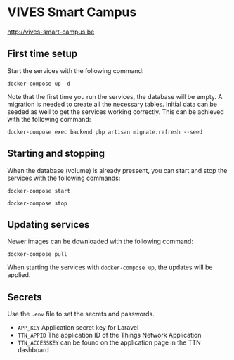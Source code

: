 # VIVES Smart Campus

http://vives-smart-campus.be

## First time setup

Start the services with the following command:

```
docker-compose up -d
```

Note that the first time you run the services, the database will be empty. A migration is needed to create all the necessary tables. Initial data can be seeded as well to get the services working correctly. This can be achieved with the following command:

```
docker-compose exec backend php artisan migrate:refresh --seed
```

## Starting and stopping

When the database (volume) is already pressent, you can start and stop the services with the following commands:

```
docker-compose start
```

```
docker-compose stop
```

## Updating services

Newer images can be downloaded with the following command:

```
docker-compose pull
```

When starting the services with `docker-compose up`, the updates will be applied.


## Secrets

Use the `.env` file to set the secrets and passwords.

* `APP_KEY` Application secret key for Laravel
* `TTN_APPID` The application ID of the Things Network Application
* `TTN_ACCESSKEY` can be found on the application page in the TTN dashboard